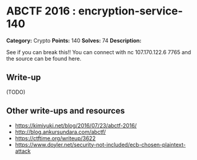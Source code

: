 # ABCTF 2016 : encryption-service-140

**Category:** Crypto
**Points:** 140
**Solves:** 74
**Description:**

See if you can break this!! 
You can connect with nc 107.170.122.6 7765 and the source can be found here.

## Write-up

(TODO)

## Other write-ups and resources

* https://kimiyuki.net/blog/2016/07/23/abctf-2016/
* http://blog.ankursundara.com/abctf/
* https://ctftime.org/writeup/3622
* https://www.doyler.net/security-not-included/ecb-chosen-plaintext-attack
